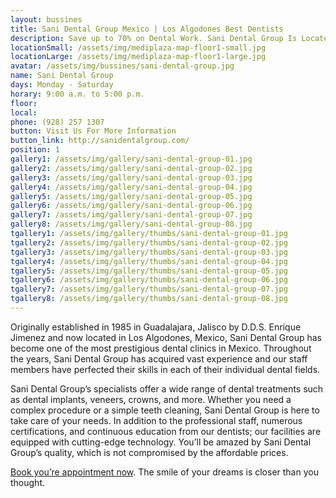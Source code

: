 ```yaml
---
layout: bussines
title: Sani Dental Group Mexico | Los Algodones Best Dentists
description: Save up to 70% on Dental Work. Sani Dental Group Is Located at Mediplaza, Los Algodones, Mexico. Contact Us and Get a Free Quote Now. 
locationSmall: /assets/img/mediplaza-map-floor1-small.jpg
locationLarge: /assets/img/mediplaza-map-floor1-large.jpg
avatar: /assets/img/bussines/sani-dental-group.jpg
name: Sani Dental Group
days: Monday - Saturday
horary: 9:00 a.m. to 5:00 p.m.
floor: 
local:
phone: (928) 257 1307
button: Visit Us For More Information
button_link: http://sanidentalgroup.com/
position: 1
gallery1: /assets/img/gallery/sani-dental-group-01.jpg
gallery2: /assets/img/gallery/sani-dental-group-02.jpg
gallery3: /assets/img/gallery/sani-dental-group-03.jpg
gallery4: /assets/img/gallery/sani-dental-group-04.jpg
gallery5: /assets/img/gallery/sani-dental-group-05.jpg
gallery6: /assets/img/gallery/sani-dental-group-06.jpg
gallery7: /assets/img/gallery/sani-dental-group-07.jpg
gallery8: /assets/img/gallery/sani-dental-group-08.jpg
tgallery1: /assets/img/gallery/thumbs/sani-dental-group-01.jpg
tgallery2: /assets/img/gallery/thumbs/sani-dental-group-02.jpg
tgallery3: /assets/img/gallery/thumbs/sani-dental-group-03.jpg
tgallery4: /assets/img/gallery/thumbs/sani-dental-group-04.jpg
tgallery5: /assets/img/gallery/thumbs/sani-dental-group-05.jpg
tgallery6: /assets/img/gallery/thumbs/sani-dental-group-06.jpg
tgallery7: /assets/img/gallery/thumbs/sani-dental-group-07.jpg
tgallery8: /assets/img/gallery/thumbs/sani-dental-group-08.jpg
---
```

Originally established in 1985 in Guadalajara, Jalisco by D.D.S. Enrique Jimenez and now located in Los Algodones, Mexico, Sani Dental Group has become one of the most prestigious dental clinics in Mexico. Throughout the years, Sani Dental Group has acquired vast experience and our staff members have perfected their skills in each of their individual dental fields.

Sani Dental Group’s specialists offer a wide range of dental treatments such as dental implants, veneers, crowns, and more. Whether you need a complex procedure or a simple teeth cleaning, Sani Dental Group is here to take care of your needs. In addition to the professional staff, numerous certifications, and continuous education from our dentists; our facilities are equipped with cutting-edge technology. You’ll be amazed by Sani Dental Group’s quality, which is not compromised by the affordable prices.

[Book you’re appointment now](http://sanidentalgroup.com/appointments/). The smile of your dreams is closer than you thought.